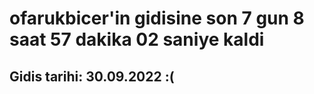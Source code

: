 # ofarukbicer'in gidisine son 7 gun 8 saat 57 dakika 02 saniye kaldi

## Gidis tarihi: 30.09.2022 :(